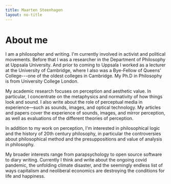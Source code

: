 ```yaml
---
title: Maarten Steenhagen
layout: no-title
---
```


# About me

I am a philosopher and writing. I'm currently involved in activist and political movements. Before that I was a researcher in the Department of Philosophy at Uppsala University. And prior to coming to Uppsala I worked as a lecturer at the University of Cambridge, where I also was a Bye-Fellow of Queens’ College---one of the oldest colleges in Cambridge. My Ph.D in Philosophy is from University College London. 

My academic research focuses on perception and aesthetic value. In particular, I concentrate on the metaphysics and normativity of how things look and sound. I also write about the role of perceptual media in experience––such as sounds, images, and optical technology. My articles and papers cover the experience of sounds, images, and mirror perception, as well as evaluations of the different theories of perception.

In addition to my work on perception, I'm interested in philosophical logic and the history of 20th century philosophy, in particular the controversies about philosophical method and the presuppositions and value of analysis in philosophy.

My broader interests range from parapsychology to open source software to diary writing. Currently I think and write about the ongoing covid pandemic, the unfolding climate disaster, and the seemingly endless list of ways capitalism and neoliberal economics are destroying the conditions for life and happiness. 
